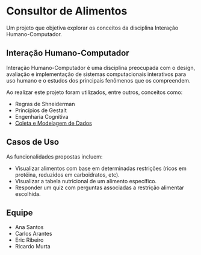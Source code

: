 # Consultor de Alimentos
Um projeto que objetiva explorar os conceitos da disciplina Interação Humano-Computador.

## Interação Humano-Computador
 
Interação Humano-Computador é uma disciplina preocupada com o design, avaliação e implementação de sistemas computacionais interativos para uso humano e o estudos dos principais fenômenos que os compreendem. 

Ao realizar este projeto foram utilizados, entre outros, conceitos como:
- Regras de Shneiderman
- Princípios de Gestalt
- Engenharia Cognitiva
- [Coleta e Modelagem de Dados](artifacts/README.md)

## Casos de Uso
As funcionalidades propostas incluem:

- Visualizar alimentos com base em determinadas restrições (ricos em protéina, reduzidos em carboidratos, etc).
- Visualizar a tabela nutricional de um alimento específico.
- Responder um quiz com perguntas associadas a restrição alimentar escolhida.

## Equipe
- Ana Santos
- Carlos Arantes
- Eric Ribeiro
- Ricardo Murta

